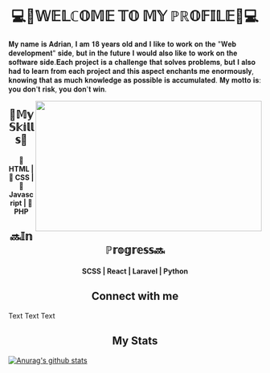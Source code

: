 <h1 align="center">💻🙂𝕎𝔼𝕃ℂ𝕆𝕄𝔼 𝕋𝕆 𝕄𝕐 ℙℝ𝕆𝔽𝕀𝕃𝔼🙂💻</h1>

<p align="left">𝐌𝐲 𝐧𝐚𝐦𝐞 𝐢𝐬 𝐀𝐝𝐫𝐢𝐚𝐧, 𝐈 𝐚𝐦 𝟏𝟖 𝐲𝐞𝐚𝐫𝐬 𝐨𝐥𝐝 𝐚𝐧𝐝 𝐈 𝐥𝐢𝐤𝐞 𝐭𝐨 𝐰𝐨𝐫𝐤 𝐨𝐧 𝐭𝐡𝐞 "𝐖𝐞𝐛 𝐝𝐞𝐯𝐞𝐥𝐨𝐩𝐦𝐞𝐧𝐭" 𝐬𝐢𝐝𝐞, 𝐛𝐮𝐭 𝐢𝐧 𝐭𝐡𝐞 𝐟𝐮𝐭𝐮𝐫𝐞 𝐈 𝐰𝐨𝐮𝐥𝐝 𝐚𝐥𝐬𝐨 𝐥𝐢𝐤𝐞 𝐭𝐨 𝐰𝐨𝐫𝐤 𝐨𝐧 𝐭𝐡𝐞 𝐬𝐨𝐟𝐭𝐰𝐚𝐫𝐞 𝐬𝐢𝐝𝐞.𝐄𝐚𝐜𝐡 𝐩𝐫𝐨𝐣𝐞𝐜𝐭 𝐢𝐬 𝐚 𝐜𝐡𝐚𝐥𝐥𝐞𝐧𝐠𝐞 𝐭𝐡𝐚𝐭 𝐬𝐨𝐥𝐯𝐞𝐬 𝐩𝐫𝐨𝐛𝐥𝐞𝐦𝐬, 𝐛𝐮𝐭 𝐈 𝐚𝐥𝐬𝐨 𝐡𝐚𝐝 𝐭𝐨 𝐥𝐞𝐚𝐫𝐧 𝐟𝐫𝐨𝐦 𝐞𝐚𝐜𝐡 𝐩𝐫𝐨𝐣𝐞𝐜𝐭 𝐚𝐧𝐝 𝐭𝐡𝐢𝐬 𝐚𝐬𝐩𝐞𝐜𝐭 𝐞𝐧𝐜𝐡𝐚𝐧𝐭𝐬 𝐦𝐞 𝐞𝐧𝐨𝐫𝐦𝐨𝐮𝐬𝐥𝐲, 𝐤𝐧𝐨𝐰𝐢𝐧𝐠 𝐭𝐡𝐚𝐭 𝐚𝐬 𝐦𝐮𝐜𝐡 𝐤𝐧𝐨𝐰𝐥𝐞𝐝𝐠𝐞 𝐚𝐬 𝐩𝐨𝐬𝐬𝐢𝐛𝐥𝐞 𝐢𝐬 𝐚𝐜𝐜𝐮𝐦𝐮𝐥𝐚𝐭𝐞𝐝. 𝐌𝐲 𝐦𝐨𝐭𝐭𝐨 𝐢𝐬: 𝐲𝐨𝐮 𝐝𝐨𝐧'𝐭 𝐫𝐢𝐬𝐤, 𝐲𝐨𝐮 𝐝𝐨𝐧'𝐭 𝐰𝐢𝐧.</p>
<img align="right" width="450" height="260" src="https://images.unsplash.com/photo-1571171637578-41bc2dd41cd2?ixlib=rb-1.2.1&ixid=MnwxMjA3fDB8MHxwaG90by1wYWdlfHx8fGVufDB8fHx8&auto=format&fit=crop&w=1000&q=80">
</div>

<h2 align="center">📜𝕄𝕪 𝕊𝕜𝕚𝕝𝕝𝕤📜</h2>
<h4 align="center"> HTML |  CSS |  Javascript |  PHP</h4>

<h2 align="center">🔜𝕀𝕟 ℙ𝕣𝕠𝕘𝕣𝕖𝕤𝕤🔜</h2>
<h4 align="center">SCSS | React | Laravel | Python</h4>

<h2 align="center">Connect with me</h2>
<p>Text Text Text</p>


<h2 align="center">My Stats</h2>

[![Anurag's github stats](https://github-readme-stats.vercel.app/api?username=adriangog)](https://github.com/anuraghazra/github-readme-stats)


